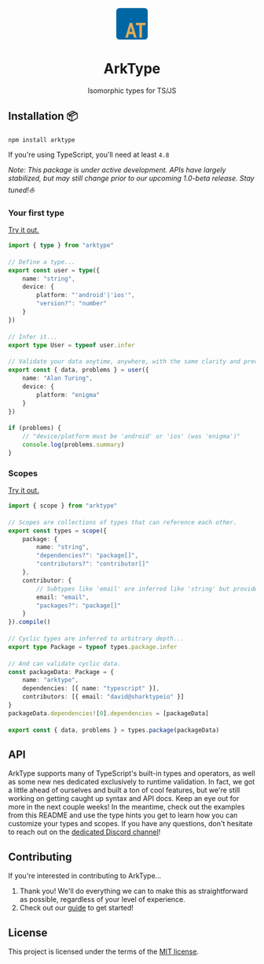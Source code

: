 <div align="center">
  <img src="./dev/arktype.io/static/img/logo.svg" height="64px" />
  <h1>ArkType</h1>
</div>
<div align="center">

Isomorphic types for TS/JS

</div>

## Installation 📦

`npm install arktype`

If you're using TypeScript, you'll need at least `4.8`

_Note: This package is under active development. APIs have largely stabilized, but may still change prior to our upcoming 1.0-beta release. Stay tuned!⛵_

### Your first type

[Try it out.](https://arktype.io/docs/#your-first-type)

```ts @blockFrom:examples/type.ts
import { type } from "arktype"

// Define a type...
export const user = type({
    name: "string",
    device: {
        platform: "'android'|'ios'",
        "version?": "number"
    }
})

// Infer it...
export type User = typeof user.infer

// Validate your data anytime, anywhere, with the same clarity and precision you expect from TypeScript.
export const { data, problems } = user({
    name: "Alan Turing",
    device: {
        platform: "enigma"
    }
})

if (problems) {
    // "device/platform must be 'android' or 'ios' (was 'enigma')"
    console.log(problems.summary)
}
```

### Scopes

[Try it out.](https://arktype.io/docs/scopes)

```ts @blockFrom:examples/scope.ts
import { scope } from "arktype"

// Scopes are collections of types that can reference each other.
export const types = scope({
    package: {
        name: "string",
        "dependencies?": "package[]",
        "contributors?": "contributor[]"
    },
    contributor: {
        // Subtypes like 'email' are inferred like 'string' but provide additional validation at runtime.
        email: "email",
        "packages?": "package[]"
    }
}).compile()

// Cyclic types are inferred to arbitrary depth...
export type Package = typeof types.package.infer

// And can validate cyclic data.
const packageData: Package = {
    name: "arktype",
    dependencies: [{ name: "typescript" }],
    contributors: [{ email: "david@sharktypeio" }]
}
packageData.dependencies![0].dependencies = [packageData]

export const { data, problems } = types.package(packageData)
```

## API

ArkType supports many of TypeScript's built-in types and operators, as well as some new nes dedicated exclusively to runtime validation. In fact, we got a little ahead of ourselves and built a ton of cool features, but we're still working on getting caught up syntax and API docs. Keep an eye out for more in the next couple weeks! In the meantime, check out the examples from this README and use the type hints you get to learn how you can customize your types and scopes. If you have any questions, don't hesitate to reach out on the [dedicated Discord channel](https://discord.gg/WSNF3Kc4xh)!

## Contributing

If you're interested in contributing to ArkType...

1.  Thank you! We'll do everything we can to make this as straightforward as possible, regardless of your level of experience.
2.  Check out our [guide](./CONTRIBUTING.md) to get started!

## License

This project is licensed under the terms of the
[MIT license](./LICENSE).
